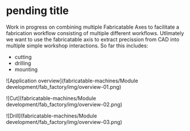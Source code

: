 # pending title

Work in progress on combining multiple Fabricatable Axes to facilitate a fabrication workflow consisting of multiple different workflows. Utlimately we want to use the fabricatable axis to extract precission from CAD into multiple simple workshop interactions. So far this includes: 

- cutting
- drilling 
- mounting 

![Application overview](fabricatable-machines/Module development/fab_factory/img/overview-01.png)

![Cut](fabricatable-machines/Module development/fab_factory/img/overview-02.png)

![Drill](fabricatable-machines/Module development/fab_factory/img/overview-03.png)